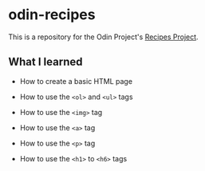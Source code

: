 # odin-recipes

This is a repository for the Odin Project's [Recipes Project](https://www.theodinproject.com/paths/foundations/courses/foundations/lessons/recipes).

## What I learned

- How to create a basic HTML page

- How to use the `<ol>` and `<ul>` tags

- How to use the `<img>` tag

- How to use the `<a>` tag

- How to use the `<p>` tag

- How to use the `<h1>` to `<h6>` tags

